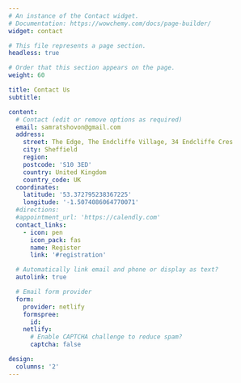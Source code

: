 ```yaml
---
# An instance of the Contact widget.
# Documentation: https://wowchemy.com/docs/page-builder/
widget: contact

# This file represents a page section.
headless: true

# Order that this section appears on the page.
weight: 60

title: Contact Us
subtitle:

content:
  # Contact (edit or remove options as required)
  email: samratshovon@gmail.com
  address:
    street: The Edge, The Endcliffe Village, 34 Endcliffe Cres
    city: Sheffield
    region:
    postcode: 'S10 3ED'
    country: United Kingdom
    country_code: UK
  coordinates:
    latitude: '53.372795238367225'
    longitude: '-1.5074086064770071'
  #directions:
  #appointment_url: 'https://calendly.com'
  contact_links:
    - icon: pen
      icon_pack: fas
      name: Register
      link: '#registration'

  # Automatically link email and phone or display as text?
  autolink: true

  # Email form provider
  form:
    provider: netlify
    formspree:
      id:
    netlify:
      # Enable CAPTCHA challenge to reduce spam?
      captcha: false

design:
  columns: '2'
---
```


